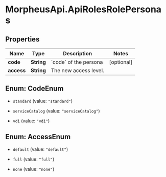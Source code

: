 # MorpheusApi.ApiRolesRolePersonas

## Properties

Name | Type | Description | Notes
------------ | ------------- | ------------- | -------------
**code** | **String** | &#x60;code&#x60; of the persona | [optional] 
**access** | **String** | The new access level. | 



## Enum: CodeEnum


* `standard` (value: `"standard"`)

* `serviceCatalog` (value: `"serviceCatalog"`)

* `vdi` (value: `"vdi"`)





## Enum: AccessEnum


* `default` (value: `"default"`)

* `full` (value: `"full"`)

* `none` (value: `"none"`)




